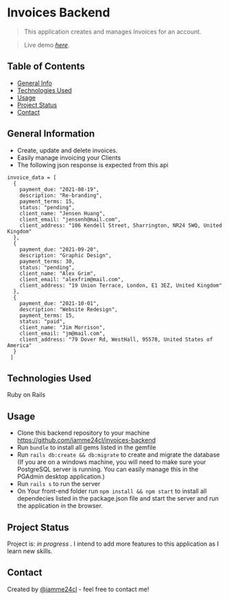 # Invoices Backend
> This application creates and manages Invoices for an account.

> Live demo [_here_](https://www.loom.com/share/5e6c1d5a44764bf68c366c3db1350c6e). 

## Table of Contents
* [General Info](#general-information)
* [Technologies Used](#technologies-used)
* [Usage](#usage)
* [Project Status](#project-status)
* [Contact](#contact)


## General Information
- Create, update and delete invoices.
- Easily manage invoicing your Clients
- The following json response is expected from this api
```
invoice_data = [
  {
    payment_due: "2021-08-19",
    description: "Re-branding",
    payment_terms: 15,
    status: "pending",
    client_name: "Jensen Huang",
    client_email: "jensenh@mail.com",
    client_address: "106 Kendell Street, Sharrington, NR24 5WQ, United Kingdom"
  },
  {
    payment_due: "2021-09-20",
    description: "Graphic Design",
    payment_terms: 30,
    status: "pending",
    client_name: "Alex Grim",
    client_email: "alexfrim@mail.com",
    client_address: "19 Union Terrace, London, E1 3EZ, United Kingdom"
  },
  { 
    payment_due: "2021-10-01",
    description: "Website Redesign",
    payment_terms: 15,
    status: "paid",
    client_name: "Jim Morrison",
    client_email: "jm@mail.com",
    client_address: "79 Dover Rd, WestHall, 95578, United States of America"
  }
 ]
```

## Technologies Used
Ruby on Rails

## Usage
* Clone this backend repository to your machine  https://github.com/iamme24cl/invoices-backend
* Run `bundle` to install all gems listed in the gemfile
* Run `rails db:create && db:migrate` to create and migrate the database (If you are on a windows machine, you will need to make sure your PostgreSQL server is running. You can easily manage this in the PGAdmin desktop application.)
* Run `rails s` to run the server
* On Your front-end folder run `npm install && npm start` to install all dependecies listed in the package.json file and start the server and run the application in the browser.

## Project Status
Project is: _in progress_ . I intend to add more features to this application as I learn new skills.


## Contact
Created by [@iamme24cl](https://github.com/iamme24cl) - feel free to contact me!


